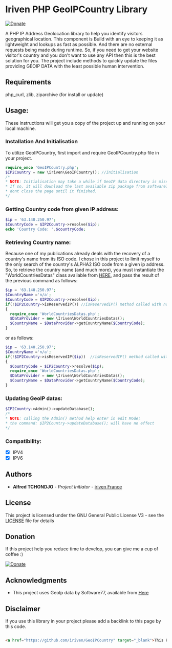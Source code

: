 # Iriven PHP GeoIPCountry Library

[![Donate](https://img.shields.io/badge/Donate-PayPal-green.svg)](https://www.paypal.com/cgi-bin/webscr?cmd=_s-xclick&hosted_button_id=XDCFPNTKUC4TU)

A PHP IP Address Geolocation library to help you identify visitors geographical location. 
This component is Build with an eye to keeping it as lightweight and lookups as fast as possible. 
And there are no external requests being made during runtime. So, if you need to get your website visitor's 
country and you don't want to use any API then this is the best solution for you.
The project include methods to quickly update the files providing GEOIP DATA with the least possible human intervention.


## Requirements

php_curl, zlib, ziparchive (for install or update)

## Usage:

These instructions will get you a copy of the project up and running on your local machine. 

### Installation And Initialisation

To utilize GeoIPCountry, first import and require GeoIPCountry.php file in your project.

```php
require_once 'GeoIPCountry.php';
$IP2Country = new \iriven\GeoIPCountry(); //Initialisation
/* 
* NOTE: Initialisation may take a while if GeoIP data directory is missing or is corrupted (some files missing). 
* If so, it will download the last available zip package from software77 website and rebuild GeoIP data directory files,
* dont close the page until it finished.
*/
```

### Getting Country code from given IP address:

```php
$ip = '63.140.250.97';
$CountryCode = $IP2Country->resolve($ip);
echo 'Country Code: '.$countryCode;
```

### Retrieving Country name:

Because one of my publications already deals with the recovery of a country's name from its ISO code. 
I chose in this project to limit myself to the only search of the country's ALPHA2 ISO code from a given ip address. 
So, to retrieve the country name (and much more), you must instantiate the "WorldCountriesDatas" class available from [HERE](https://github.com/iriven/WorldCountriesDatas), 
and pass the result of the previous command as follows:

```php
$ip = '63.140.250.97';
$CountryName ='n/a';
$CountryCode = $IP2Country->resolve($ip);
if(!$IP2Country->isReservedIP()) //isReservedIP() method called with no argument
{
  require_once 'WorldCountriesDatas.php';
  $DataProvider = new \Iriven\WorldCountriesDatas(); 
  $CountryName = $DataProvider->getCountryName($CountryCode);
}
```
or as follows:

```php
$ip = '63.140.250.97';
$CountryName ='n/a';
if(!$IP2Country->isReservedIP($ip))  //isReservedIP() method called with $ip as argument
{
  $CountryCode = $IP2Country->resolve($ip);
  require_once 'WorldCountriesDatas.php';
  $DataProvider = new \Iriven\WorldCountriesDatas(); 
  $CountryName = $DataProvider->getCountryName($CountryCode);
}
```

### Updating GeoIP datas:

```php
$IP2Country->Admin()->updateDatabase();
/*
* NOTE: calling the Admin() method help enter in edit Mode;
* the command: $IP2Country->updateDatabase(); will have no effect
*/
```

### Compatibility:

- [x] IPV4
- [x] IPV6

## Authors

* **Alfred TCHONDJO** - *Project Initiator* - [iriven France](https://www.facebook.com/Tchalf)

## License

This project is licensed under the GNU General Public License V3 - see the [LICENSE](LICENSE) file for details


## Donation

If this project help you reduce time to develop, you can give me a cup of coffee :)

[![Donate](https://img.shields.io/badge/Donate-PayPal-green.svg)](https://www.paypal.com/cgi-bin/webscr?cmd=_s-xclick&hosted_button_id=XDCFPNTKUC4TU)

## Acknowledgments

* This project uses GeoIp data by Software77, available from [Here](http://software77.net/geo-ip)

## Disclaimer

If you use this library in your project please add a backlink to this page by this code.

```html

<a href="https://github.com/iriven/GeoIPCountry" target="_blank">This Project Uses Alfred's TCHONDJO GeoIPCountry PHP Library.</a>
```
